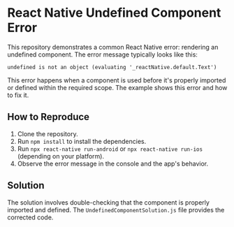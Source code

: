 # React Native Undefined Component Error

This repository demonstrates a common React Native error: rendering an undefined component.  The error message typically looks like this:

`undefined is not an object (evaluating '_reactNative.default.Text')`

This error happens when a component is used before it's properly imported or defined within the required scope.  The example shows this error and how to fix it.

## How to Reproduce

1. Clone the repository.
2. Run `npm install` to install the dependencies.
3. Run `npx react-native run-android` or `npx react-native run-ios` (depending on your platform).
4. Observe the error message in the console and the app's behavior.

## Solution

The solution involves double-checking that the component is properly imported and defined. The `UndefinedComponentSolution.js` file provides the corrected code.